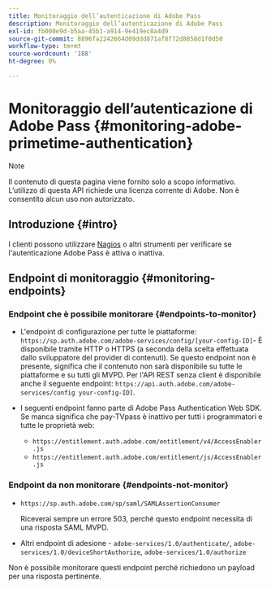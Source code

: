 ```yaml
---
title: Monitoraggio dell’autenticazione di Adobe Pass
description: Monitoraggio dell’autenticazione di Adobe Pass
exl-id: fb000e9d-b5aa-45b1-a914-9e419ec8a4d9
source-git-commit: 8896fa2242664d09ddd871af8f72d8858d1f0d50
workflow-type: tm+mt
source-wordcount: '188'
ht-degree: 0%

---
```


# Monitoraggio dell’autenticazione di Adobe Pass {#monitoring-adobe-primetime-authentication}

>[!NOTE]
>
>Il contenuto di questa pagina viene fornito solo a scopo informativo. L’utilizzo di questa API richiede una licenza corrente di Adobe. Non è consentito alcun uso non autorizzato.

## Introduzione {#intro}

I clienti possono utilizzare [Nagios](http://www.nagios.org) o altri strumenti per verificare se l&#39;autenticazione Adobe Pass è attiva o inattiva.

## Endpoint di monitoraggio {#monitoring-endpoints}

### Endpoint che è possibile monitorare {#endpoints-to-monitor}

* L&#39;endpoint di configurazione per tutte le piattaforme: `https://sp.auth.adobe.com/adobe-services/config/[your-config-ID]`- È disponibile tramite HTTP o HTTPS (a seconda della scelta effettuata dallo sviluppatore del provider di contenuti). Se questo endpoint non è presente, significa che il contenuto non sarà disponibile su tutte le piattaforme e su tutti gli MVPD. Per l&#39;API REST senza client è disponibile anche il seguente endpoint: `https://api.auth.adobe.com/adobe-services/config your-config-ID]`.

* I seguenti endpoint fanno parte di Adobe Pass Authentication Web SDK.  Se manca significa che pay-TVpass è inattivo per tutti i programmatori e tutte le proprietà web:

   * `https://entitlement.auth.adobe.com/entitlement/v4/AccessEnabler.js`
   * `https://entitlement.auth.adobe.com/entitlement/js/AccessEnabler.js`


### Endpoint da non monitorare {#endpoints-not-monitor}

* `https://sp.auth.adobe.com/sp/saml/SAMLAssertionConsumer`

  Riceverai sempre un errore 503, perché questo endpoint necessita di una risposta SAML MVPD.

* Altri endpoint di adesione - `adobe-services/1.0/authenticate/`, `adobe-services/1.0/deviceShortAuthorize`, `adobe-services/1.0/authorize`

Non è possibile monitorare questi endpoint perché richiedono un payload per una risposta pertinente.

